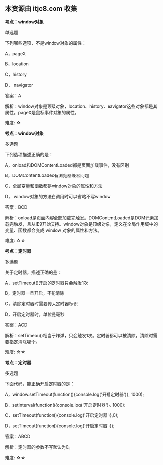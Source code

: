 ## 本资源由 itjc8.com 收集
**考点：window对象**

单选题

下列哪些选项，不是window对象的属性：

A，pageX

B，location

C，history

D， navigator  

答案：A

解析：window对象是顶级对象，location、history、navigator这些对象都是其属性。pageX是鼠标事件对象的属性。

难度: ☆





**考点：window对象**

多选题

下列选项描述正确的是：

A，onload和DOMContentLoaded都是页面加载事件，没有区别

B，DOMContentLoaded有浏览器兼容问题

C，全局变量和函数都是window对象的属性和方法

D， window对象的方法在调用时可以省略不写window

答案：BCD

解析：onload是页面内容全部加载完触发。DOMContentLoaded是DOM元素加载完触发，且从IE9开始支持。window对象是顶级对象，定义在全局作用域中的变量、函数都会变成 window 对象的属性和方法。

难度: ☆☆



**考点：定时器**

多选题

关于定时器，描述正确的是：

A，setTimeout()开启的定时器只会触发1次

B，定时器一旦开启，不能清除

C，清除定时器时需要传入定时器标识

D，开启定时器时，单位是毫秒

答案：ACD

解析：setTimeou()相当于炸弹，只会触发1次。定时器都可以被清除，清除时需要指定清除哪个。

难度: ☆☆





**考点：定时器**

多选题

下面代码，能正确开启定时器的是：

A，window.setTimeout(function(){console.log('开启定时器')}, 1000);

B，setInterval(function(){console.log('开启定时器')}, 1000);

C，setTimeout(function(){console.log('开启定时器')},0);

D，setTimeout(function(){console.log('开启定时器')});

答案：ABCD

解析：定时器的参数不写默认为0。

难度: ☆☆





